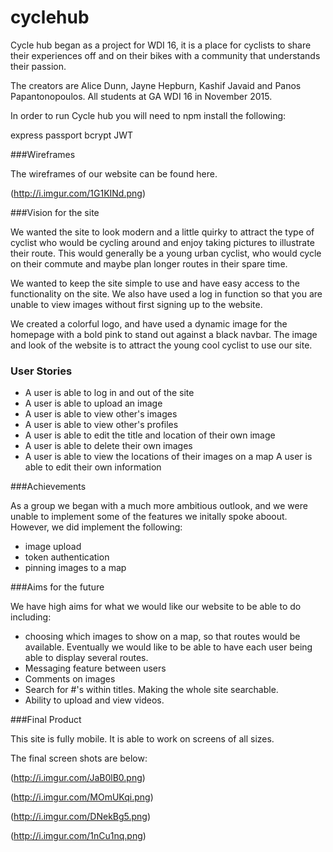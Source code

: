 # cyclehub

Cycle hub began as a project for WDI 16, it is a place for cyclists to share their experiences off and on their bikes with a community that understands their passion.

The creators are Alice Dunn, Jayne Hepburn, Kashif Javaid and 
Panos Papantonopoulos. All students at GA WDI 16 in November 2015.

In order to run Cycle hub you will need to npm install the following:

express
passport
bcrypt
JWT



###Wireframes

The wireframes of our website can be found here.

(http://i.imgur.com/1G1KINd.png)

###Vision for the site

We wanted the site to look modern and a little quirky to attract the type of cyclist who would be cycling around and enjoy taking pictures to illustrate their route. This would generally be a young urban cyclist, who would cycle on their commute and maybe plan longer routes in their spare time. 

We wanted to keep the site simple to use and have easy access to the functionality on the site. We also have used a log in function so that you are unable to view images without first signing up to the website. 

We created a colorful logo, and have used a dynamic image for the homepage with a bold pink to stand out against a black navbar. The image and look of the website is to attract the young cool cyclist to use our site. 

### User Stories

 - A user is able to log in and out of the site
 - A user is able to upload an image
 - A user is able to view other's images 
 - A user is able to view other's profiles
 - A user is able to edit the title and location of their own image
 - A user is able to delete their own images
 - A user is able to view the locations of their images on a map
 A user is able to edit their own information

###Achievements

As a group we began with a much more ambitious outlook, and we were unable to implement some of the features we initally spoke aboout. However, we did implement the following:

- image upload
- token authentication
- pinning images to a map


###Aims for the future

We have high aims for what we would like our website to be able to do including:

- choosing which images to show on a map, so that routes would be available. Eventually we would like to be able to have each user being able to display several routes.
- Messaging feature between users
- Comments on images
- Search for #'s within titles. Making the whole site searchable.
- Ability to upload and view videos.

###Final Product

This site is fully mobile. It is able to work on screens of all sizes.

The final screen shots are below:

(http://i.imgur.com/JaB0lB0.png)

(http://i.imgur.com/MOmUKqi.png)

(http://i.imgur.com/DNekBg5.png)

(http://i.imgur.com/1nCu1nq.png)

